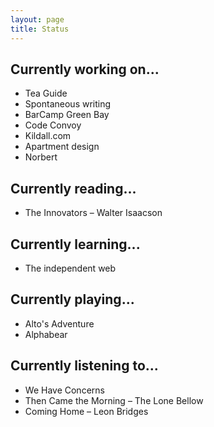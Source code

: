 ```yaml
---
layout: page
title: Status
---
```


## Currently working on...

* Tea Guide
* Spontaneous writing
* BarCamp Green Bay
* Code Convoy
* Kildall.com
* Apartment design
* Norbert

## Currently reading...

* The Innovators – Walter Isaacson

## Currently learning...

* The independent web

## Currently playing...

* Alto's Adventure
* Alphabear

## Currently listening to...

* We Have Concerns
* Then Came the Morning – The Lone Bellow
* Coming Home – Leon Bridges
